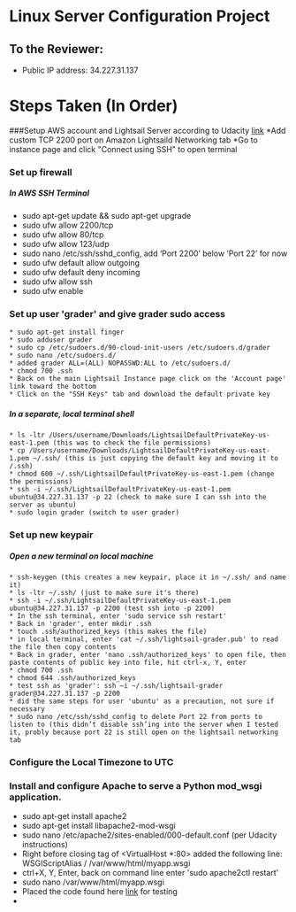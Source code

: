 # Linux Server Configuration Project

## To the Reviewer:
* Public IP address: 34.227.31.137

# Steps Taken (In Order)
###Setup AWS account and Lightsail Server according to Udacity [link](https://classroom.udacity.com/nanodegrees/nd004/parts/ab002e9a-b26c-43a4-8460-dc4c4b11c379/modules/357367901175462/lessons/3573679011239847/concepts/ce268cfe-99ec-49be-9326-876375f89a22)
    *Add custom TCP 2200 port on Amazon Lightsaild Networking tab
    *Go to instance page and click "Connect using SSH" to open terminal

### Set up firewall
##### In AWS SSH Terminal
* sudo apt-get update && sudo apt-get upgrade
* sudo ufw allow 2200/tcp
* sudo ufw allow 80/tcp
* sudo ufw allow 123/udp
* sudo nano /etc/ssh/sshd_config, add ‘Port 2200’ below ‘Port 22’ for now
* sudo ufw default allow outgoing
* sudo ufw default deny incoming
* sudo ufw allow ssh
* sudo ufw enable

### Set up user 'grader' and give grader sudo access
    * sudo apt-get install finger
    * sudo adduser grader
    * sudo cp /etc/sudoers.d/90-cloud-init-users /etc/sudoers.d/grader
    * sudo nano /etc/sudoers.d/
    * added grader ALL=(ALL) NOPASSWD:ALL to /etc/sudoers.d/
    * chmod 700 .ssh
    * Back on the main Lightsail Instance page click on the 'Account page' link toward the bottom
    * Click on the "SSH Keys" tab and download the default private key

##### In a separate, local terminal shell
    * ls -ltr /Users/username/Downloads/LightsailDefaultPrivateKey-us-east-1.pem (this was to check the file permissions)
    * cp /Users/username/Downloads/LightsailDefaultPrivateKey-us-east-1.pem ~/.ssh/ (this is just copying the default key and moving it to /.ssh)
    * chmod 600 ~/.ssh/LightsailDefaultPrivateKey-us-east-1.pem (change the permissions)
    * ssh -i ~/.ssh/LightsailDefaultPrivateKey-us-east-1.pem ubuntu@34.227.31.137 -p 22 (check to make sure I can ssh into the server as ubuntu)
    * sudo login grader (switch to user grader)

### Set up new keypair
##### Open a new terminal on local machine
    * ssh-keygen (this creates a new keypair, place it in ~/.ssh/ and name it)
    * ls -ltr ~/.ssh/ (just to make sure it's there)
    * ssh -i ~/.ssh/LightsailDefaultPrivateKey-us-east-1.pem ubuntu@34.227.31.137 -p 2200 (test ssh into -p 2200)
    * In the ssh terminal, enter 'sudo service ssh restart'
    * Back in 'grader', enter mkdir .ssh
    * touch .ssh/authorized_keys (this makes the file)
    * in local terminal, enter 'cat ~/.ssh/lightsail-grader.pub' to read the file then copy contents
    * Back in grader, enter 'nano .ssh/authorized_keys' to open file, then paste contents of public key into file, hit ctrl-x, Y, enter
    * chmod 700 .ssh
    * chmod 644 .ssh/authorized_keys
    * test ssh as 'grader': ssh –i ~/.ssh/lightsail-grader grader@34.227.31.137 -p 2200
    * did the same steps for user 'ubuntu' as a precaution, not sure if necessary
    * sudo nano /etc/ssh/sshd_config to delete Port 22 from ports to listen to (this didn’t disable ssh’ing into the server when I tested it, probly because port 22 is still open on the lightsail networking tab

### Configure the Local Timezone to UTC

### Install and configure Apache to serve a Python mod_wsgi application.
* sudo apt-get install apache2
* sudo apt-get install libapache2-mod-wsgi
* sudo nano /etc/apache2/sites-enabled/000-default.conf (per Udacity instructions)
* Right before closing tag of <VirtualHost *:80> added the following line: WSGIScriptAlias / /var/www/html/myapp.wsgi
* ctrl+X, Y, Enter, back on command line enter 'sudo apache2ctl restart'
* sudo nano /var/www/html/myapp.wsgi
* Placed the code found here [link](https://classroom.udacity.com/nanodegrees/nd004/parts/ab002e9a-b26c-43a4-8460-dc4c4b11c379/modules/357367901175461/lessons/4340119836/concepts/48018692630923) for testing
*



